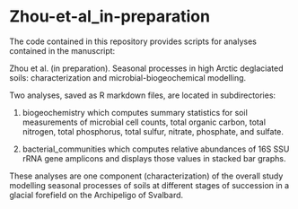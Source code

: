 # Zhou-et-al_in-preparation

The code contained in this repository provides scripts for analyses contained in the manuscript:

Zhou et al. (in preparation). Seasonal processes in high Arctic deglaciated soils: characterization and microbial-biogeochemical modelling.

Two analyses, saved as R markdown files, are located in subdirectories: 

1) biogeochemistry which computes summary statistics for soil measurements of microbial cell counts, total organic carbon, total nitrogen, total phosphorus, total sulfur, nitrate, phosphate, and sulfate.

2) bacterial_communities which computes relative abundances of 16S SSU rRNA gene amplicons and displays those values in stacked bar graphs. 

These analyses are one component (characterization) of the overall study modelling seasonal processes of soils at different stages of succession in a glacial forefield on the Archipeligo of Svalbard.
